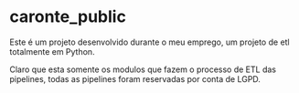 # caronte_public


Este é um projeto desenvolvido durante o meu emprego, um projeto de etl totalmente em Python.

Claro que esta somente os modulos que fazem o processo de ETL das pipelines, todas as pipelines foram reservadas por conta de LGPD.


